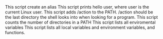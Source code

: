 This script create an alias
This script prints hello user, where user is the current Linux user.
This script adds /action to the PATH. /action should be the last directory the shell looks into when looking for a program.
This script counts the number of directories in a PATH
This script lists all enviromental variables
This script lists all local variables and environment variables, and functions.

